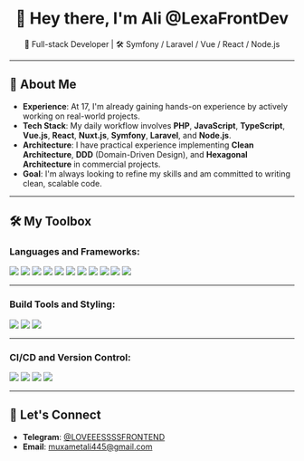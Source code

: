 <h1 align="center">👋 Hey there, I'm Ali @LexaFrontDev</h1>
<p align="center">🧠 Full-stack Developer | 🛠️ Symfony / Laravel / Vue / React / Node.js</p>

---

## 🚀 About Me

* **Experience**: At 17, I'm already gaining hands-on experience by actively working on real-world projects.
* **Tech Stack**: My daily workflow involves **PHP**, **JavaScript**, **TypeScript**, **Vue.js**, **React**, **Nuxt.js**, **Symfony**, **Laravel**, and **Node.js**.
* **Architecture**: I have practical experience implementing **Clean Architecture**, **DDD** (Domain-Driven Design), and **Hexagonal Architecture** in commercial projects.
* **Goal**: I'm always looking to refine my skills and am committed to writing clean, scalable code.

---

## 🛠️ My Toolbox

### Languages and Frameworks:

<p>
  <img src="https://img.shields.io/badge/PHP-777BB4?style=for-the-badge&logo=php&logoColor=white"/>
  <img src="https://img.shields.io/badge/Laravel-FF2D20?style=for-the-badge&logo=laravel&logoColor=white"/>
  <img src="https://img.shields.io/badge/Symfony-000000?style=for-the-badge&logo=symfony&logoColor=white"/>
  <img src="https://img.shields.io/badge/Vue.js-42b883?style=for-the-badge&logo=vue.js&logoColor=white"/>
  <img src="https://img.shields.io/badge/React-20232A?style=for-the-badge&logo=react&logoColor=61DAFB"/>
  <img src="https://img.shields.io/badge/Node.js-339933?style=for-the-badge&logo=node.js&logoColor=white"/>
  <img src="https://img.shields.io/badge/Nuxt.js-00C58E?style=for-the-badge&logo=nuxt.js&logoColor=white"/>
  <img src="https://img.shields.io/badge/Go-00ADD8?style=for-the-badge&logo=go&logoColor=white"/>
  <img src="https://img.shields.io/badge/JavaScript-F7DF1E?style=for-the-badge&logo=javascript&logoColor=black"/>
  <img src="https://img.shields.io/badge/TypeScript-3178C6?style=for-the-badge&logo=typescript&logoColor=white"/>
  <img src="https://img.shields.io/badge/jQuery-0769AD?style=for-the-badge&logo=jquery&logoColor=white"/>
</p>

---

### Build Tools and Styling:

<p>
  <img src="https://img.shields.io/badge/Vite-646CFF?style=for-the-badge&logo=vite&logoColor=white"/>
  <img src="https://img.shields.io/badge/Webpack-8DD6F9?style=for-the-badge&logo=webpack&logoColor=black"/>
  <img src="https://img.shields.io/badge/Tailwind_CSS-06B6D4?style=for-the-badge&logo=tailwind-css&logoColor=white"/>
</p>

---

### CI/CD and Version Control:

<p>
  <img src="https://img.shields.io/badge/GitLab_CI%2FCD-FCA121?style=for-the-badge&logo=gitlab&logoColor=white"/>
  <img src="https://img.shields.io/badge/GitHub_Actions-2088FF?style=for-the-badge&logo=github-actions&logoColor=white"/>
  <img src="https://img.shields.io/badge/GitLab-FCA121?style=for-the-badge&logo=gitlab&logoColor=white"/>
  <img src="https://img.shields.io/badge/GitHub-181717?style=for-the-badge&logo=github&logoColor=white"/>
</p>

---



## 🤝 Let's Connect

* **Telegram**: [@LOVEEESSSSFRONTEND](https://t.me/LOVEEESSSSFRONTEND)
* **Email**: [muxametali445@gmail.com](mailto:muxametali445@gmail.com)
